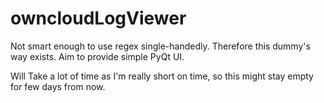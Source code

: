 # owncloudLogViewer
Not smart enough to use regex single-handedly. Therefore this dummy's way exists. Aim to provide simple PyQt UI.


Will Take a lot of time as I'm really short on time, so this might stay empty for few days from now.